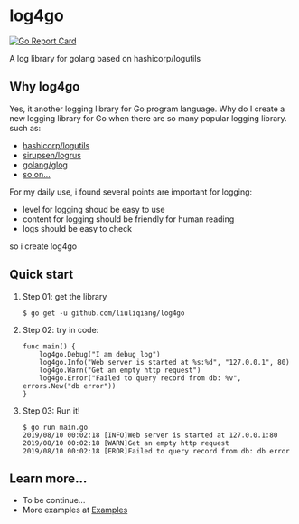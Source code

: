 # log4go

[![Go Report Card](https://goreportcard.com/badge/github.com/liuliqiang/log4go)](https://goreportcard.com/report/github.com/liuliqiang/log4go)

A log library for golang based on hashicorp/logutils

## Why log4go

Yes, it another logging library for Go program language. Why do I create a new logging library for Go when there are so many popular logging library. such as:

- [hashicorp/logutils](https://github.com/hashicorp/logutils)
- [sirupsen/logrus](https://github.com/Sirupsen/logrus)
- [golang/glog](https://github.com/golang/glog)
- [so on...](https://github.com/avelino/awesome-go#logging)

For my daily use, i found several points are important for logging:

- level for logging shoud be easy to use
- content for logging should be friendly for human reading
- logs should be easy to check

so i create log4go

## Quick start

1. Step 01: get the library

    ```
    $ go get -u github.com/liuliqiang/log4go
    ```

2. Step 02: try in code:

    ```
    func main() {
    	log4go.Debug("I am debug log")
    	log4go.Info("Web server is started at %s:%d", "127.0.0.1", 80)
    	log4go.Warn("Get an empty http request")
    	log4go.Error("Failed to query record from db: %v", errors.New("db error"))
    }
    ```

3. Step 03: Run it!

    ```
    $ go run main.go
    2019/08/10 00:02:18 [INFO]Web server is started at 127.0.0.1:80
    2019/08/10 00:02:18 [WARN]Get an empty http request
    2019/08/10 00:02:18 [EROR]Failed to query record from db: db error
    ```

## Learn more...

- To be continue...
- More examples at [Examples](./examples)

